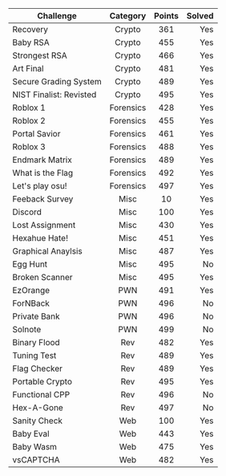 Challenge | Category | Points | Solved
|---------|:---------:|:--------:|--------:|
| Recovery | Crypto | 361 | Yes |
| Baby RSA | Crypto | 455 | Yes |
| Strongest RSA | Crypto | 466 | Yes |
| Art Final | Crypto | 481 | Yes |
| Secure Grading System | Crypto | 489 | Yes |
| NIST Finalist: Revisted | Crypto | 495 | Yes |
| Roblox 1 | Forensics | 428 | Yes |
| Roblox 2 | Forensics | 455 | Yes |
| Portal Savior | Forensics | 461 | Yes |
| Roblox 3 | Forensics | 488 | Yes |
| Endmark Matrix | Forensics | 489 | Yes |
| What is the Flag | Forensics | 492 | Yes |
| Let's play osu! | Forensics | 497 | Yes |
| Feeback Survey | Misc | 10 | Yes |
| Discord | Misc | 100 | Yes |
| Lost Assignment | Misc | 430 | Yes |
| Hexahue Hate! | Misc | 451 | Yes |
| Graphical Anaylsis | Misc | 487 | Yes |
| Egg Hunt | Misc | 495 | No |
| Broken Scanner | Misc | 495 | Yes |
| EzOrange | PWN | 491 | Yes |
| ForNBack | PWN | 496 | No |
| Private Bank | PWN | 496 | No |
| Solnote | PWN | 499 | No |
| Binary Flood | Rev | 482 | Yes |
| Tuning Test | Rev | 489 | Yes |
| Flag Checker | Rev | 489 | Yes |
| Portable Crypto | Rev | 495 | Yes |
| Functional CPP | Rev | 496 | No |
| Hex-A-Gone | Rev | 497 | No |
| Sanity Check | Web | 100 | Yes |
| Baby Eval | Web | 443 | Yes |
| Baby Wasm | Web | 475 | Yes |
| vsCAPTCHA | Web | 482 | Yes |
